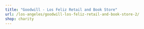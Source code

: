```yaml
---
title: "Goodwill - Los Feliz Retail and Book Store"
url: /los-angeles/goodwill-los-feliz-retail-and-book-store-2/
shop: charity
---
```

